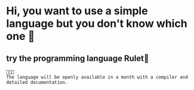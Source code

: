 # Hi, you want to use a simple language but you don't know which one 🌅

## try the programming language Rulet🎂

```
🥳🥳🥳
The language will be openly available in a month with a compiler and detailed documentation.
```
